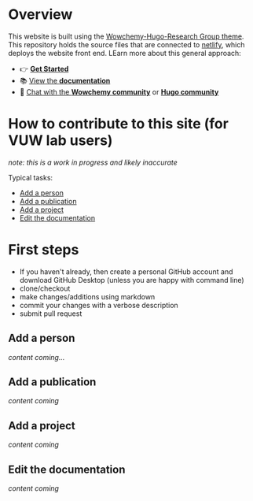 # Overview
This website is built using the [Wowchemy-Hugo-Research Group theme](https://github.com/wowchemy/starter-hugo-research-group). This repository holds the source files that are connected to [netlify](https://www.netlify.com/), which deploys the website front end. LEarn more about this general approach:
- 👉 [**Get Started**](https://wowchemy.com/hugo-themes/)
- 📚 [View the **documentation**](https://wowchemy.com/docs/)
- 💬 [Chat with the **Wowchemy community**](https://discord.gg/z8wNYzb) or [**Hugo community**](https://discourse.gohugo.io)

# How to contribute to this site (for VUW lab users) 

_note: this is a work in progress and likely inaccurate_

Typical tasks:
- [Add a person](#add-a-person)
- [Add a publication](#add-a-publication)
- [Add a project](#add-a-project)
- [Edit the documentation](#edit-the-documentation)

# First steps
- If you haven't already, then create a personal GitHub account and download GitHub Desktop (unless you are happy with command line)
- clone/checkout
- make changes/additions using markdown
- commit your changes with a verbose description
- submit pull request

## Add a person
_content coming..._
## Add a publication
_content coming_
## Add a project
_content coming_
## Edit the documentation
_content coming_
